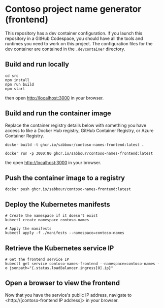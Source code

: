 # Contoso project name generator (frontend)
This repository has a dev container configuration. If you launch this repository in a GitHub Codespace, you should have all the tools and runtimes you need to work on this project. The configuration files for the dev container are contained in the `.devcontainer` directory.

## Build and run locally
```
cd src
npm install
npm run build
npm start
```

then open <http://localhost:3000> in your browser.

## Build and run the container image
Replace the container registry details below with something you have access to like a Docker Hub registry, GitHub Container Registry, or Azure Container Registry.
```
docker build -t ghcr.io/sabbour/contoso-names-frontend:latest .

docker run -p 3000:80 ghcr.io/sabbour/contoso-names-frontend:latest
```

the open <http://localhost:3000> in your browser.

## Push the container image to a registry
```
docker push ghcr.io/sabbour/contoso-names-frontend:latest
```

## Deploy the Kubernetes manifests
```
# Create the namespace if it doesn't exist
kubectl create namespace contoso-names

# Apply the manifests
kubectl apply -f ./manifests --namespace=contoso-names
```

## Retrieve the Kubernetes service IP
```
# Get the frontend service IP
kubectl get service contoso-names-frontend --namespace=contoso-names -o jsonpath="{.status.loadBalancer.ingress[0].ip}"
```

## Open a browser to view the frontend
Now that you have the service's public IP address, navigate to <http://[contoso-frontend IP address]> in your browser.